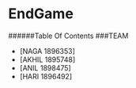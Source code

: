 # EndGame

######Table Of Contents 
###TEAM
  * [NAGA 1896353]
  * [AKHIL 1895748]	
  * [ANIL 1898475]
  * [HARI 1896492]
